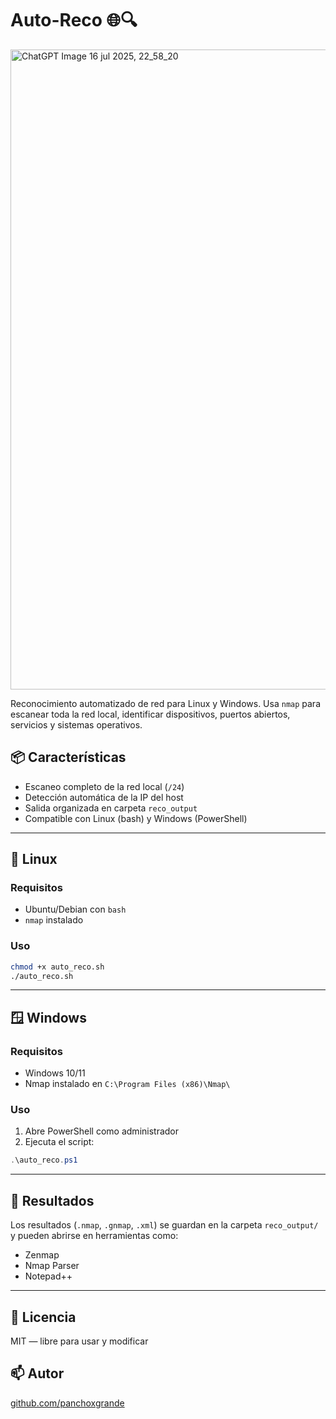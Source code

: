 
# Auto-Reco 🌐🔍
<img width="1024" height="1024" alt="ChatGPT Image 16 jul 2025, 22_58_20" src="https://github.com/user-attachments/assets/3a71d3b6-a7e3-4967-a9ac-2aa43f526780" />

Reconocimiento automatizado de red para Linux y Windows. Usa `nmap` para escanear toda la red local, identificar dispositivos, puertos abiertos, servicios y sistemas operativos.

## 📦 Características

- Escaneo completo de la red local (`/24`)
- Detección automática de la IP del host
- Salida organizada en carpeta `reco_output`
- Compatible con Linux (bash) y Windows (PowerShell)

---

## 🐧 Linux

### Requisitos
- Ubuntu/Debian con `bash`
- `nmap` instalado

### Uso

```bash
chmod +x auto_reco.sh
./auto_reco.sh
````


---

## 🪟 Windows

### Requisitos

* Windows 10/11
* Nmap instalado en `C:\Program Files (x86)\Nmap\`

### Uso

1. Abre PowerShell como administrador
2. Ejecuta el script:

```powershell
.\auto_reco.ps1
```

---

## 📁 Resultados

Los resultados (`.nmap`, `.gnmap`, `.xml`) se guardan en la carpeta `reco_output/` y pueden abrirse en herramientas como:

* Zenmap
* Nmap Parser
* Notepad++

---

## 📜 Licencia

MIT — libre para usar y modificar

## 📫 Autor

[github.com/panchoxgrande](https://github.com/panchoxgrande)

```
